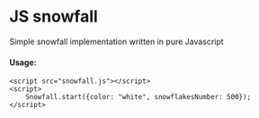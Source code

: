 # JS snowfall
Simple snowfall implementation written in pure Javascript
#### Usage:
```
<script src="snowfall.js"></script>
<script>
    Snowfall.start({color: "white", snowflakesNumber: 500});
</script>
```